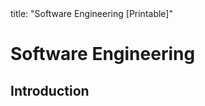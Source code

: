 <frontmatter>
title: "Software Engineering [Printable]"
</frontmatter>

<link rel="stylesheet" href="{{baseUrl}}/css/textbook.css">
<link rel="stylesheet" href="{{baseUrl}}/css/print.css">

<div class="website-content">

<div id="main">

# Software Engineering

## Introduction

<include src="introduction/prosAndCons/unit-inParent-asFlat-print.md" boilerplate />

</div>

</div>
